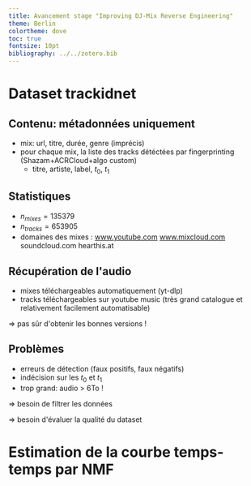 ```yaml
---
title: Avancement stage "Improving DJ-Mix Reverse Engineering"
theme: Berlin
colortheme: dove
toc: true
fontsize: 10pt
bibliography: ../../zotero.bib
---
```


# Dataset trackidnet

## Contenu: métadonnées uniquement

- mix: url, titre, durée, genre (imprécis)
- pour chaque mix, la liste des tracks détéctées par fingerprinting (Shazam+ACRCloud+algo custom)
  - titre, artiste, label, $t_0$, $t_1$

## Statistiques

- $n_{mixes} = 135379$
- $n_{tracks} = 653905$
- domaines des mixes : www.youtube.com www.mixcloud.com soundcloud.com hearthis.at

## Récupération de l'audio

- mixes téléchargeables automatiquement (yt-dlp)
- tracks téléchargeables sur youtube music (très grand catalogue et relativement facilement automatisable)

=> pas sûr d'obtenir les bonnes versions !

## Problèmes

- erreurs de détection (faux positifs, faux négatifs)
- indécision sur les $t_0$ et $t_1$
- trop grand: audio > 6To !

=> besoin de filtrer les données

=> besoin d'évaluer la qualité du dataset

# Estimation de la courbe temps-temps par NMF

